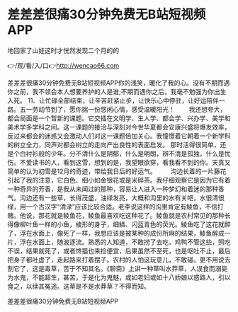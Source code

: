 # 差差差很痛30分钟免费无B站短视频APP
地回家了山娃这时才恍然发现二个月的的

👉/观/看/入/口👉http://wencao66.com

差差差很痛30分钟免费无B站短视频APP你的浅笑，暖化了我的心。没有不期而遇你之前，我不领会本人想要养护的人是谁;不期而遇你之后，我毫不勉强为你出生入死。
	11、让忙碌全部结束，让辛苦赶紧止步，让快乐心中停驻，让好运陪伴一路。五一劳动节到了，愿你揣一份悠闲心情，感受温暖阳光！
　　我还想夸大，都会局面是一个暂新的课题。它交插在文明学、生人学、都会学、兴办学、美学和美术学多学科之间。这一课题的接洽与深刻对今世华夏都会安康兴盛将爆发效率，反过来都会的迷惑又会激动人们对这一课题倍加关心。我憧憬着它朝着一个新学科的树立全力，同声对都会树立的走向产出良性的表面启发。
那时活得很简单，还是个白衬衫般的少年。分不清什么是阴郁，什么是明朗，辨不清是孤独，什么是忧伤。不爱读书的人，看到这雪，想到的是，我望眼欲穿，看我看不到的你。天真又简单的认为初雪是12月的奇迹，带给我日后的好运气。
　　沟边长着的一片藤花引起了我的注意，它白色、细小如金银花或是米碎茶。我仔细观察它是因为它有着一种奇异的芳香，是我从未闻过的那种，容易让人进入一种梦幻和着迷的那种香气。沟边还有一些草，长得茂盛，油绿发亮，大概和沟里的水有关吧，水很清很绿，用一个古汉字“清渌”应该比较合适。老李说这样的沟里肯定有鲮鱼，不信打赌。他说，那花就是鲮鱼花，鲮鱼最喜欢吃这种花了。鲮鱼就是农村常见的那种长得像柳叶鱼一样的小鱼，棱形的身子，细鳞、闪蓝青色的荧光。鲮鱼吃了这花就醉了，浮在水面上，像死了一样，我想应该是被某种的成份所麻的结果，鲮鱼醉成一片，浮在水面上，随波逐流。熟悉的人知道，不敢捞了去吃，鸡鸭不管这些，照吃不误，结果就死了，或者馋猫也来捡便宜，后果虽然不至死，也是呕吐不止，最后把身子都吐虚了，走起路来打着摆子。农村的人怕这玩意儿，不敢碰，更不用说去割它了，这是毒草，苦于不知其名。《聊斋》上讲一种草叫水莽草，人误食而溺毙为水鬼，不能超生，甚苦，于是化为鬼魅，或如老妇或如十八娇娘以惑路人，引以食之，以续其冤途。这草是不是水莽草？不得而知。

差差差很痛30分钟免费无B站短视频APP
